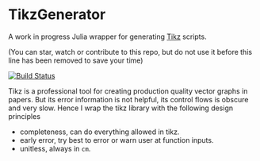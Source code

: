 # TikzGenerator

A work in progress Julia wrapper for generating [Tikz](https://en.m.wikipedia.org/wiki/PGF/TikZ) scripts.

(You can star, watch or contribute to this repo, but do not use it before this line has been removed to save your time)

[![Build Status](https://github.com/GiggleLiu/TikzGenerator.jl/actions/workflows/CI.yml/badge.svg?branch=main)](https://github.com/GiggleLiu/TikzGenerator.jl/actions/workflows/CI.yml?query=branch%3Amain)

Tikz is a professional tool for creating production quality vector graphs in papers.
But its error information is not helpful, its control flows is obscure and very slow.
Hence I wrap the tikz library with the following design principles

* completeness, can do everything allowed in tikz.
* early error, try best to error or warn user at function inputs.
* unitless, always in `cm`.
